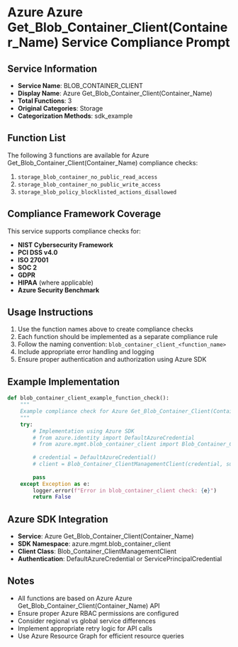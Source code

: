 # Azure Azure Get_Blob_Container_Client(Container_Name) Service Compliance Prompt

## Service Information
- **Service Name**: BLOB_CONTAINER_CLIENT
- **Display Name**: Azure Get_Blob_Container_Client(Container_Name)
- **Total Functions**: 3
- **Original Categories**: Storage
- **Categorization Methods**: sdk_example

## Function List
The following 3 functions are available for Azure Get_Blob_Container_Client(Container_Name) compliance checks:

1. `storage_blob_container_no_public_read_access`
2. `storage_blob_container_no_public_write_access`
3. `storage_blob_policy_blocklisted_actions_disallowed`


## Compliance Framework Coverage
This service supports compliance checks for:
- **NIST Cybersecurity Framework**
- **PCI DSS v4.0**
- **ISO 27001**
- **SOC 2**
- **GDPR**
- **HIPAA** (where applicable)
- **Azure Security Benchmark**

## Usage Instructions
1. Use the function names above to create compliance checks
2. Each function should be implemented as a separate compliance rule
3. Follow the naming convention: `blob_container_client_<function_name>`
4. Include appropriate error handling and logging
5. Ensure proper authentication and authorization using Azure SDK

## Example Implementation
```python
def blob_container_client_example_function_check():
    """
    Example compliance check for Azure Get_Blob_Container_Client(Container_Name) service
    """
    try:
        # Implementation using Azure SDK
        # from azure.identity import DefaultAzureCredential
        # from azure.mgmt.blob_container_client import Blob_Container_ClientManagementClient
        
        # credential = DefaultAzureCredential()
        # client = Blob_Container_ClientManagementClient(credential, subscription_id)
        
        pass
    except Exception as e:
        logger.error(f"Error in blob_container_client check: {e}")
        return False
```

## Azure SDK Integration
- **Service**: Azure Get_Blob_Container_Client(Container_Name)
- **SDK Namespace**: azure.mgmt.blob_container_client
- **Client Class**: Blob_Container_ClientManagementClient
- **Authentication**: DefaultAzureCredential or ServicePrincipalCredential

## Notes
- All functions are based on Azure Azure Get_Blob_Container_Client(Container_Name) API
- Ensure proper Azure RBAC permissions are configured
- Consider regional vs global service differences
- Implement appropriate retry logic for API calls
- Use Azure Resource Graph for efficient resource queries

